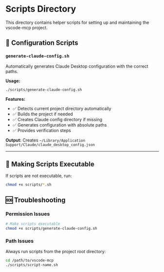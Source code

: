 # Scripts Directory

This directory contains helper scripts for setting up and maintaining the vscode-mcp project.

## 🔧 Configuration Scripts

### `generate-claude-config.sh`
Automatically generates Claude Desktop configuration with the correct paths.

**Usage:**
```bash
./scripts/generate-claude-config.sh
```

**Features:**
- ✅ Detects current project directory automatically
- ✅ Builds the project if needed
- ✅ Creates Claude config directory if missing
- ✅ Generates configuration with absolute paths
- ✅ Provides verification steps

**Output:** Creates `~/Library/Application Support/Claude/claude_desktop_config.json`

---

## 🔄 Making Scripts Executable

If scripts are not executable, run:
```bash
chmod +x scripts/*.sh
```

## 🆘 Troubleshooting

### Permission Issues
```bash
# Make scripts executable
chmod +x scripts/generate-claude-config.sh
```

### Path Issues
Always run scripts from the project root directory:
```bash
cd /path/to/vscode-mcp
./scripts/script-name.sh
```
